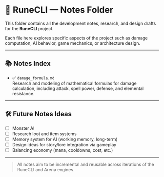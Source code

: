 # 🧠 RuneCLI — Notes Folder

This folder contains all the development notes, research, and design drafts for the **RuneCLI** project.

Each file here explores specific aspects of the project such as damage computation, AI behavior, game mechanics, or architecture design.

---

## 📚 Notes Index

- ✅ `damage_formula.md`  
  Research and modeling of mathematical formulas for damage calculation, including attack, spell power, defense, and elemental resistance.



---

## 🛠 Future Notes Ideas

- [ ] Monster AI
- [ ] Research loot and item systems  
- [ ] Memory system for AI (working memory, long-term)  
- [ ] Design ideas for story/lore integration via gameplay  
- [ ] Balancing economy (mana, cooldowns, cost, etc.)

---

> All notes aim to be incremental and reusable across iterations of the RuneCLI and Arena engines.
